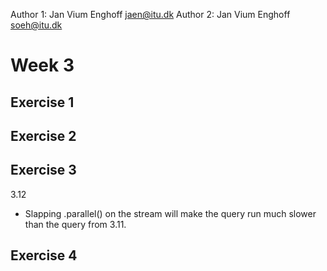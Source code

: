 Author 1: Jan Vium Enghoff <jaen@itu.dk>
Author 2: Jan Vium Enghoff <soeh@itu.dk>

Week 3
======
Exercise 1
----------

Exercise 2
----------

Exercise 3
----------
3.12
- Slapping .parallel() on the stream will make the query run much slower than the query from 3.11. 

Exercise 4
----------